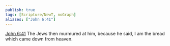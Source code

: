 ```yaml
---
publish: true
tags: [Scripture/NewT, noGraph]
aliases: ["John 6:41"]
---
```

[John 6:41](https://churchofjesuschrist.org/study/scriptures/nt/john/6?lang=eng&id=p41#p41) The Jews then murmured at him, because he said, I am the bread which came down from heaven.
